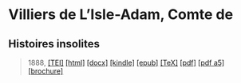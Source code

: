 # Villiers de L’Isle-Adam, Comte de
## Histoires insolites

> 1888,  <a title="Source XML/TEI" class="mime48 tei" href="https://hurlus.github.io/tei/villiers1888_histoires-insolites.xml">[TEI]</a>  <a title="HTML une page" class="mime48 html" href="https://hurlus.github.io/villiers1888_histoires-insolites/villiers1888_histoires-insolites.html">[html]</a>  <a title="Bureautique (LibreOffice, MS.Word)" class="mime48 docx" href="https://hurlus.github.io/villiers1888_histoires-insolites/villiers1888_histoires-insolites.docx">[docx]</a>  <a title="Amazon.kindle" class="mime48 mobi" href="https://hurlus.github.io/villiers1888_histoires-insolites/villiers1888_histoires-insolites.mobi">[kindle]</a>  <a title="EPUB, pour liseuses et téléphones" class="mime48 epub" href="https://hurlus.github.io/villiers1888_histoires-insolites/villiers1888_histoires-insolites.epub">[epub]</a>  <a title="LaTeX" class="mime48 tex" href="https://hurlus.github.io/villiers1888_histoires-insolites/villiers1888_histoires-insolites.tex">[TeX]</a>  <a title="PDF à imprimer, A4 2 colonnes" class="mime48 pdf" href="https://hurlus.github.io/villiers1888_histoires-insolites/villiers1888_histoires-insolites.pdf">[pdf]</a>  <a title="PDF à lire, A5 une colonne" class="mime48 a5" href="https://hurlus.github.io/villiers1888_histoires-insolites/villiers1888_histoires-insolites_a5.pdf">[pdf a5]</a>  <a title="Brochure à agrafer, pdf imposé pour imprimante recto/verso" class="mime48 brochure" href="https://hurlus.github.io/villiers1888_histoires-insolites/villiers1888_histoires-insolites_brochure.pdf">[brochure]</a> 
